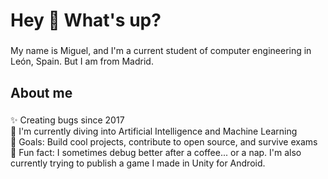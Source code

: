 <h1 align="left">Hey 👋 What's up?</h1>

###

<p align="left">My name is Miguel, and I'm a current student of computer engineering in León, Spain. But I am from Madrid.</p>

###

<h2 align="left">About me</h2>

###

<p align="left">✨ Creating bugs since 2017  <br>🤖 I'm currently diving into Artificial Intelligence and Machine Learning  <br>🎯 Goals: Build cool projects, contribute to open source, and survive exams  <br>🎲 Fun fact: I sometimes debug better after a coffee... or a nap. I'm also currently trying to publish a game I made in Unity for Android.</p>

###


